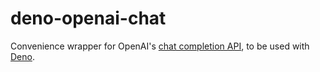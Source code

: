 # deno-openai-chat

Convenience wrapper for OpenAI's
[chat completion API](https://platform.openai.com/docs/api-reference/chat/create),
to be used with [Deno](https://deno.land).
